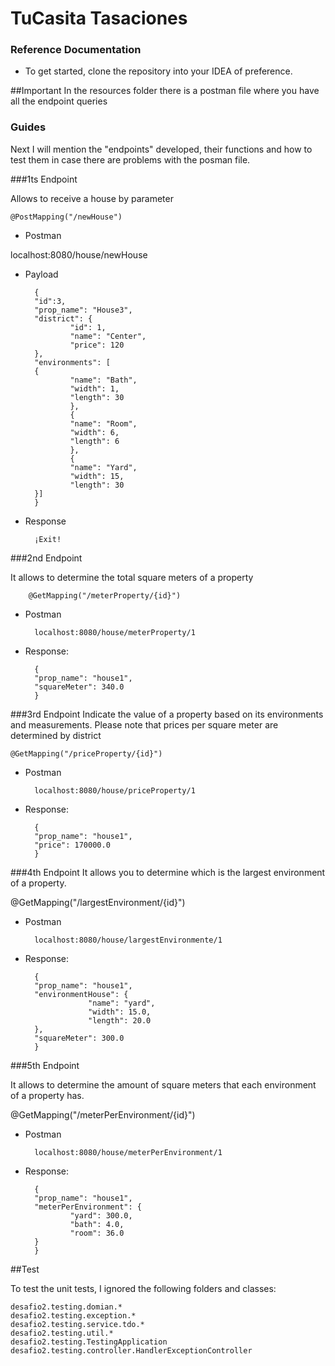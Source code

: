 # TuCasita Tasaciones

### Reference Documentation

* To get started, clone the repository into your IDEA of preference.

##Important
In the resources folder there is a postman file where you have all the endpoint queries

### Guides

Next I will mention the "endpoints" developed, their functions and how to test them in case there are problems with the posman file.

###1ts Endpoint

Allows to receive a house by parameter

    @PostMapping("/newHouse")

* Postman 
  
localhost:8080/house/newHouse 

* Payload

        {
        "id":3,
        "prop_name": "House3",
        "district": {
                "id": 1,
                "name": "Center",
                "price": 120
        },
        "environments": [  
        {
                "name": "Bath",
                "width": 1,
                "length": 30
                },
                {
                "name": "Room",
                "width": 6,
                "length": 6
                },
                {
                "name": "Yard",
                "width": 15,
                "length": 30
        }]
        }

* Response 

        ¡Exit!


###2nd Endpoint

It allows to determine the total square meters of a property

        @GetMapping("/meterProperty/{id}")

* Postman 
  
        localhost:8080/house/meterProperty/1

* Response:

        {
        "prop_name": "house1",
        "squareMeter": 340.0
        }

###3rd Endpoint
Indicate the value of a property based on its environments and measurements.
Please note that prices per square meter are determined by district

    @GetMapping("/priceProperty/{id}")

* Postman

        localhost:8080/house/priceProperty/1

* Response:

        {
        "prop_name": "house1",
        "price": 170000.0
        }

###4th Endpoint
It allows you to determine which is the largest environment of a property.

@GetMapping("/largestEnvironment/{id}")

* Postman
  
        localhost:8080/house/largestEnvironmente/1

* Response:

        {
        "prop_name": "house1",
        "environmentHouse": {
                    "name": "yard",
                    "width": 15.0,
                    "length": 20.0
        },
        "squareMeter": 300.0
        }

###5th Endpoint

It allows to determine the amount of square meters that each environment 
of a property has.

@GetMapping("/meterPerEnvironment/{id}")

* Postman

        localhost:8080/house/meterPerEnvironment/1

* Response:

        {
        "prop_name": "house1",
        "meterPerEnvironment": {
                "yard": 300.0,
                "bath": 4.0,
                "room": 36.0
        }
        }

##Test

To test the unit tests, I ignored the following folders and classes:
            
    desafio2.testing.domian.*
    desafio2.testing.exception.*
    desafio2.testing.service.tdo.*
    desafio2.testing.util.*
    desafio2.testing.TestingApplication
    desafio2.testing.controller.HandlerExceptionController

